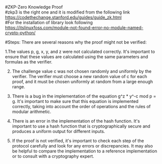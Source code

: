 #ZKP-Zero Knowledge Proof <br />
#zkp3 is the right one and it is modified from the following link <br />
https://codethechange.stanford.edu/guides/guide_zk.html<br />
#For the installation of library look following<br />
https://itslinuxfoss.com/module-not-found-error-no-module-named-crypto-python/<br />


#Steps:
There are several reasons why the proof might not be verified:

1.The values p, g, x, y, and z were not calculated correctly. It's important to ensure that these values are calculated using the same parameters and formulas as the verifier.

2. The challenge value c was not chosen randomly and uniformly by the verifier. The verifier must choose a new random value of c for each proof, and it must be chosen uniformly at random from a large enough range.

3. There is a bug in the implementation of the equation g^z * y^-c mod p = g. It's important to make sure that this equation is implemented correctly, taking into account the order of operations and the rules of modular arithmetic.

4. There is an error in the implementation of the hash function. It's important to use a hash function that is cryptographically secure and produces a uniform output for different inputs.

5. If the proof is not verified, it's important to check each step of the protocol carefully and look for any errors or discrepancies. It may also be helpful to compare the implementation to a reference implementation or to consult with a cryptography expert.
